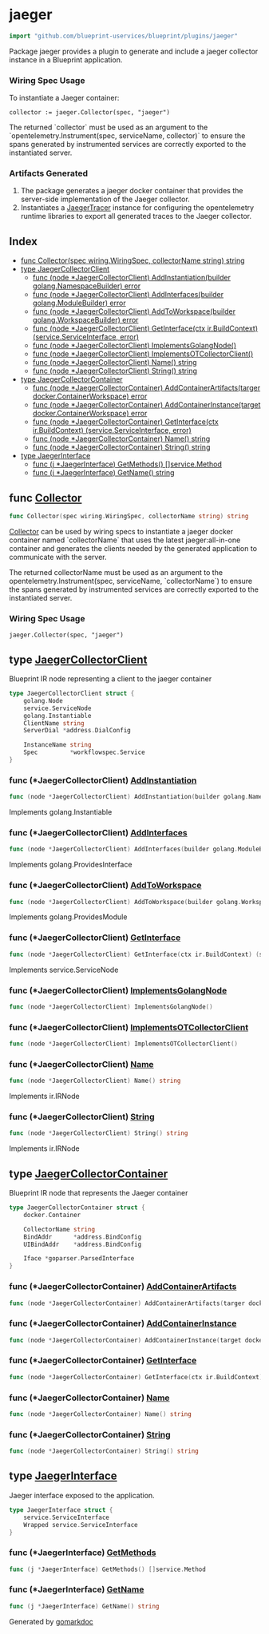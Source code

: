 <!-- Code generated by gomarkdoc. DO NOT EDIT -->

# jaeger

```go
import "github.com/blueprint-uservices/blueprint/plugins/jaeger"
```

Package jaeger provides a plugin to generate and include a jaeger collector instance in a Blueprint application.

### Wiring Spec Usage

To instantiate a Jaeger container:

```
collector := jaeger.Collector(spec, "jaeger")
```

The returned \`collector\` must be used as an argument to the \`opentelemetry.Instrument\(spec, serviceName, collector\)\` to ensure the spans generated by instrumented services are correctly exported to the instantiated server.

### Artifacts Generated

1. The package generates a jaeger docker container that provides the server\-side implementation of the Jaeger collector.
2. Instantiates a [JaegerTracer](<https://github.com/Blueprint-uServices/blueprint/tree/main/runtime/plugins/jaeger>) instance for configuring the opentelemetry runtime libraries to export all generated traces to the Jaeger collector.

## Index

- [func Collector\(spec wiring.WiringSpec, collectorName string\) string](<#Collector>)
- [type JaegerCollectorClient](<#JaegerCollectorClient>)
  - [func \(node \*JaegerCollectorClient\) AddInstantiation\(builder golang.NamespaceBuilder\) error](<#JaegerCollectorClient.AddInstantiation>)
  - [func \(node \*JaegerCollectorClient\) AddInterfaces\(builder golang.ModuleBuilder\) error](<#JaegerCollectorClient.AddInterfaces>)
  - [func \(node \*JaegerCollectorClient\) AddToWorkspace\(builder golang.WorkspaceBuilder\) error](<#JaegerCollectorClient.AddToWorkspace>)
  - [func \(node \*JaegerCollectorClient\) GetInterface\(ctx ir.BuildContext\) \(service.ServiceInterface, error\)](<#JaegerCollectorClient.GetInterface>)
  - [func \(node \*JaegerCollectorClient\) ImplementsGolangNode\(\)](<#JaegerCollectorClient.ImplementsGolangNode>)
  - [func \(node \*JaegerCollectorClient\) ImplementsOTCollectorClient\(\)](<#JaegerCollectorClient.ImplementsOTCollectorClient>)
  - [func \(node \*JaegerCollectorClient\) Name\(\) string](<#JaegerCollectorClient.Name>)
  - [func \(node \*JaegerCollectorClient\) String\(\) string](<#JaegerCollectorClient.String>)
- [type JaegerCollectorContainer](<#JaegerCollectorContainer>)
  - [func \(node \*JaegerCollectorContainer\) AddContainerArtifacts\(targer docker.ContainerWorkspace\) error](<#JaegerCollectorContainer.AddContainerArtifacts>)
  - [func \(node \*JaegerCollectorContainer\) AddContainerInstance\(target docker.ContainerWorkspace\) error](<#JaegerCollectorContainer.AddContainerInstance>)
  - [func \(node \*JaegerCollectorContainer\) GetInterface\(ctx ir.BuildContext\) \(service.ServiceInterface, error\)](<#JaegerCollectorContainer.GetInterface>)
  - [func \(node \*JaegerCollectorContainer\) Name\(\) string](<#JaegerCollectorContainer.Name>)
  - [func \(node \*JaegerCollectorContainer\) String\(\) string](<#JaegerCollectorContainer.String>)
- [type JaegerInterface](<#JaegerInterface>)
  - [func \(j \*JaegerInterface\) GetMethods\(\) \[\]service.Method](<#JaegerInterface.GetMethods>)
  - [func \(j \*JaegerInterface\) GetName\(\) string](<#JaegerInterface.GetName>)


<a name="Collector"></a>
## func [Collector](<https://github.com/blueprint-uservices/blueprint/blob/main/plugins/jaeger/wiring.go#L34>)

```go
func Collector(spec wiring.WiringSpec, collectorName string) string
```

[Collector](<#Collector>) can be used by wiring specs to instantiate a jaeger docker container named \`collectorName\` that uses the latest jaeger:all\-in\-one container and generates the clients needed by the generated application to communicate with the server.

The returned collectorName must be used as an argument to the opentelemetry.Instrument\(spec, serviceName, \`collectorName\`\) to ensure the spans generated by instrumented services are correctly exported to the instantiated server.

### Wiring Spec Usage

```
jaeger.Collector(spec, "jaeger")
```

<a name="JaegerCollectorClient"></a>
## type [JaegerCollectorClient](<https://github.com/blueprint-uservices/blueprint/blob/main/plugins/jaeger/ir_collector_client.go#L16-L25>)

Blueprint IR node representing a client to the jaeger container

```go
type JaegerCollectorClient struct {
    golang.Node
    service.ServiceNode
    golang.Instantiable
    ClientName string
    ServerDial *address.DialConfig

    InstanceName string
    Spec         *workflowspec.Service
}
```

<a name="JaegerCollectorClient.AddInstantiation"></a>
### func \(\*JaegerCollectorClient\) [AddInstantiation](<https://github.com/blueprint-uservices/blueprint/blob/main/plugins/jaeger/ir_collector_client.go#L53>)

```go
func (node *JaegerCollectorClient) AddInstantiation(builder golang.NamespaceBuilder) error
```

Implements golang.Instantiable

<a name="JaegerCollectorClient.AddInterfaces"></a>
### func \(\*JaegerCollectorClient\) [AddInterfaces](<https://github.com/blueprint-uservices/blueprint/blob/main/plugins/jaeger/ir_collector_client.go#L70>)

```go
func (node *JaegerCollectorClient) AddInterfaces(builder golang.ModuleBuilder) error
```

Implements golang.ProvidesInterface

<a name="JaegerCollectorClient.AddToWorkspace"></a>
### func \(\*JaegerCollectorClient\) [AddToWorkspace](<https://github.com/blueprint-uservices/blueprint/blob/main/plugins/jaeger/ir_collector_client.go#L75>)

```go
func (node *JaegerCollectorClient) AddToWorkspace(builder golang.WorkspaceBuilder) error
```

Implements golang.ProvidesModule

<a name="JaegerCollectorClient.GetInterface"></a>
### func \(\*JaegerCollectorClient\) [GetInterface](<https://github.com/blueprint-uservices/blueprint/blob/main/plugins/jaeger/ir_collector_client.go#L65>)

```go
func (node *JaegerCollectorClient) GetInterface(ctx ir.BuildContext) (service.ServiceInterface, error)
```

Implements service.ServiceNode

<a name="JaegerCollectorClient.ImplementsGolangNode"></a>
### func \(\*JaegerCollectorClient\) [ImplementsGolangNode](<https://github.com/blueprint-uservices/blueprint/blob/main/plugins/jaeger/ir_collector_client.go#L79>)

```go
func (node *JaegerCollectorClient) ImplementsGolangNode()
```



<a name="JaegerCollectorClient.ImplementsOTCollectorClient"></a>
### func \(\*JaegerCollectorClient\) [ImplementsOTCollectorClient](<https://github.com/blueprint-uservices/blueprint/blob/main/plugins/jaeger/ir_collector_client.go#L81>)

```go
func (node *JaegerCollectorClient) ImplementsOTCollectorClient()
```



<a name="JaegerCollectorClient.Name"></a>
### func \(\*JaegerCollectorClient\) [Name](<https://github.com/blueprint-uservices/blueprint/blob/main/plugins/jaeger/ir_collector_client.go#L43>)

```go
func (node *JaegerCollectorClient) Name() string
```

Implements ir.IRNode

<a name="JaegerCollectorClient.String"></a>
### func \(\*JaegerCollectorClient\) [String](<https://github.com/blueprint-uservices/blueprint/blob/main/plugins/jaeger/ir_collector_client.go#L48>)

```go
func (node *JaegerCollectorClient) String() string
```

Implements ir.IRNode

<a name="JaegerCollectorContainer"></a>
## type [JaegerCollectorContainer](<https://github.com/blueprint-uservices/blueprint/blob/main/plugins/jaeger/ir_collector.go#L14-L22>)

Blueprint IR node that represents the Jaeger container

```go
type JaegerCollectorContainer struct {
    docker.Container

    CollectorName string
    BindAddr      *address.BindConfig
    UIBindAddr    *address.BindConfig

    Iface *goparser.ParsedInterface
}
```

<a name="JaegerCollectorContainer.AddContainerArtifacts"></a>
### func \(\*JaegerCollectorContainer\) [AddContainerArtifacts](<https://github.com/blueprint-uservices/blueprint/blob/main/plugins/jaeger/ir_collector.go#L64>)

```go
func (node *JaegerCollectorContainer) AddContainerArtifacts(targer docker.ContainerWorkspace) error
```



<a name="JaegerCollectorContainer.AddContainerInstance"></a>
### func \(\*JaegerCollectorContainer\) [AddContainerInstance](<https://github.com/blueprint-uservices/blueprint/blob/main/plugins/jaeger/ir_collector.go#L68>)

```go
func (node *JaegerCollectorContainer) AddContainerInstance(target docker.ContainerWorkspace) error
```



<a name="JaegerCollectorContainer.GetInterface"></a>
### func \(\*JaegerCollectorContainer\) [GetInterface](<https://github.com/blueprint-uservices/blueprint/blob/main/plugins/jaeger/ir_collector.go#L59>)

```go
func (node *JaegerCollectorContainer) GetInterface(ctx ir.BuildContext) (service.ServiceInterface, error)
```



<a name="JaegerCollectorContainer.Name"></a>
### func \(\*JaegerCollectorContainer\) [Name](<https://github.com/blueprint-uservices/blueprint/blob/main/plugins/jaeger/ir_collector.go#L51>)

```go
func (node *JaegerCollectorContainer) Name() string
```



<a name="JaegerCollectorContainer.String"></a>
### func \(\*JaegerCollectorContainer\) [String](<https://github.com/blueprint-uservices/blueprint/blob/main/plugins/jaeger/ir_collector.go#L55>)

```go
func (node *JaegerCollectorContainer) String() string
```



<a name="JaegerInterface"></a>
## type [JaegerInterface](<https://github.com/blueprint-uservices/blueprint/blob/main/plugins/jaeger/ir_collector.go#L25-L28>)

Jaeger interface exposed to the application.

```go
type JaegerInterface struct {
    service.ServiceInterface
    Wrapped service.ServiceInterface
}
```

<a name="JaegerInterface.GetMethods"></a>
### func \(\*JaegerInterface\) [GetMethods](<https://github.com/blueprint-uservices/blueprint/blob/main/plugins/jaeger/ir_collector.go#L34>)

```go
func (j *JaegerInterface) GetMethods() []service.Method
```



<a name="JaegerInterface.GetName"></a>
### func \(\*JaegerInterface\) [GetName](<https://github.com/blueprint-uservices/blueprint/blob/main/plugins/jaeger/ir_collector.go#L30>)

```go
func (j *JaegerInterface) GetName() string
```



Generated by [gomarkdoc](<https://github.com/princjef/gomarkdoc>)

